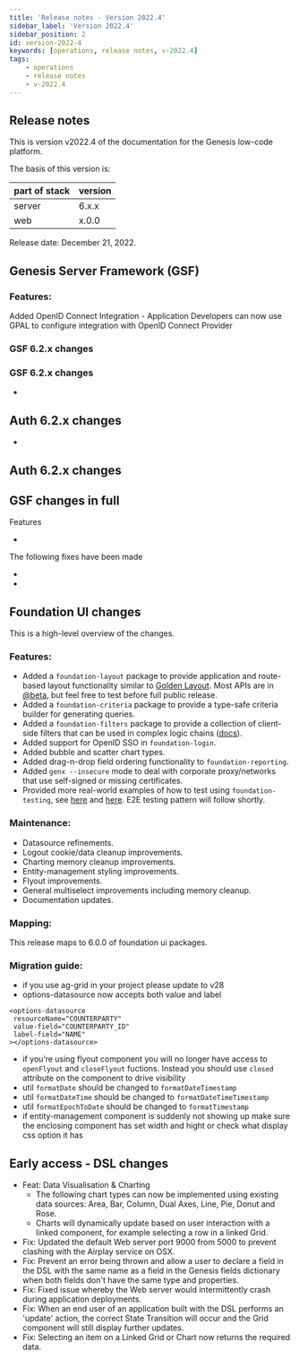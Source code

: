 ```yaml
---
title: 'Release notes - Version 2022.4'
sidebar_label: 'Version 2022.4'
sidebar_position: 2
id: version-2022-4
keywords: [operations, release notes, v-2022.4]
tags:
    - operations
    - release notes
    - v-2022.4
---
```


## Release notes
This is version v2022.4 of the documentation for the Genesis low-code platform.

The basis of this version is:

| part of stack | version | 
|---------------|---------|
| server        | 6.x.x   |  
| web           | x.0.0   |   

Release date: December 21, 2022. 

## Genesis Server Framework (GSF)

### Features:
Added OpenID Connect Integration - Application Developers can now use GPAL to configure integration with OpenID Connect Provider


### GSF 6.2.x changes


### GSF 6.2.x changes

- 

## Auth 6.2.x changes
- 

## Auth 6.2.x changes



## GSF changes in full

Features

-  

The following fixes have been made

- 
- 

## Foundation UI changes
This is a high-level overview of the changes.

### Features:
* Added a `foundation-layout` package to provide application and route-based layout functionality similar to [Golden Layout](https://golden-layout.com/). Most APIs are in [@beta](https://api-extractor.com/pages/tsdoc/tag_beta/), but feel free to test before full public release.
* Added a `foundation-criteria` package to provide a type-safe criteria builder for generating queries.
* Added a `foundation-filters` package to provide a collection of client-side filters that can be used in complex logic chains ([docs](https://docs.genesis.global/secure/web/filters/foundation-filters/)).
* Added support for OpenID SSO in `foundation-login`.
* Added bubble and scatter chart types.
* Added drag-n-drop field ordering functionality to `foundation-reporting`.
* Added `genx --insecure` mode to deal with corporate proxy/networks that use self-signed or missing certificates.
* Provided more real-world examples of how to test using `foundation-testing`, see [here](https://github.com/genesislcap/foundation-ui/tree/v2022.4/packages/foundation/foundation-filters/src) and [here](https://github.com/genesislcap/foundation-ui/tree/v2022.4/packages/foundation/foundation-criteria/src). E2E testing pattern will follow shortly.

### Maintenance:
* Datasource refinements.
* Logout cookie/data cleanup improvements.
* Charting memory cleanup improvements.
* Entity-management styling improvements.
* Flyout improvements.
* General multiselect improvements including memory cleanup.
* Documentation updates.

### Mapping:
This release maps to 6.0.0 of foundation ui packages.

### Migration guide:
* if you use ag-grid in your project please update to v28
* options-datasource now accepts both value and label 
 ```
<options-datasource
  resourceName="COUNTERPARTY"
  value-field="COUNTERPARTY_ID"
  label-field="NAME"
></options-datasource>
```
*  if you’re using flyout component you will no longer have access to `openFlyout` and `closeFlyout` fuctions. Instead you should use `closed` attribute on the component to drive visibility
* util `formatDate` should be changed to `formatDateTimestamp`
* util `formatDateTime` should be changed to `formatDateTimeTimestamp`
* util `formatEpochToDate` should be changed to `formatTimestamp`
* if entity-management component is suddenly not showing up make sure the enclosing component has set width and hight or check what display css option it has



## Early access - DSL changes

- Feat: Data Visualisation & Charting
  - The following chart types can now be implemented using existing data sources: Area, Bar, Column, Dual Axes, Line, Pie, Donut and Rose.
  - Charts will dynamically update based on user interaction with a linked component, for example selecting a row in a linked Grid.
- Fix: Updated the default Web server port 9000 from 5000 to prevent clashing with the Airplay service on OSX.
- Fix: Prevent an error being thrown and allow a user to declare a field in the DSL with the same name as a field in the Genesis fields dictionary when both fields don't have the same type and properties.
- Fix: Fixed issue whereby the Web server would intermittently crash during application deployments.
- Fix: When an end user of an application built with the DSL performs an 'update' action, the correct State Transition will occur and the Grid component will still display further updates.
- Fix: Selecting an item on a Linked Grid or Chart now returns the required data.
